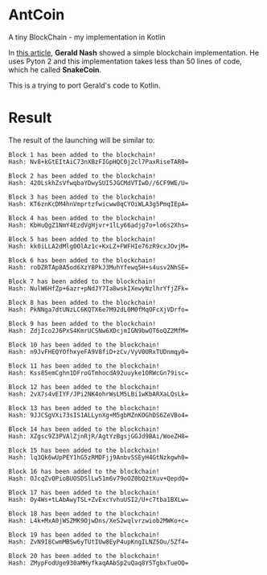# AntCoin

A tiny BlockChain - my implementation in Kotlin

In [this article](https://dev.to/aunyks/lets-build-the-tiniest-blockchain), **Gerald Nash** showed a simple blockchain implementation.
He uses Pyton 2 and this implementation takes less than 50 lines of code, which he called **SnakeCoin**.

This is a trying to port Gerald's code to Kotlin.

# Result

The result of the launching will be similar to:
```
Block 1 has been added to the blockchain!
Hash: Nv8+kGtEItAiC73nXBzFIGpHQC0j2cl7PaxRiseTAR0=

Block 2 has been added to the blockchain!
Hash: 42OLskhZsVfwqbaYDwySUI5JGCMdVTIwD//6CF9WE/U=

Block 3 has been added to the blockchain!
Hash: KT6znKcDM4hnVmprtzfwicww8qCYOiWLA3g5PmqIEpA=

Block 4 has been added to the blockchain!
Hash: KbHuQgZ1NmY4EzdVgHjvr+1lLy66adjg7o+lo6s2Xhs=

Block 5 has been added to the blockchain!
Hash: kk0iLLA2dMlg0OlAz1c+KxLZ+FWFHIe76zR9cxJOvjM=

Block 6 has been added to the blockchain!
Hash: roDZRTAp8A5od6XzY8PkJ3MuhYfewq5H+s4usv2NhSE=

Block 7 has been added to the blockchain!
Hash: NulW6HfZp+6azr+pNdJY7Ia8wskIXewyNzlhrYfjZFk=

Block 8 has been added to the blockchain!
Hash: PkNNga7dtUNzLC6KQTX6e7M92dL0M0fMqOFcXjVDrfo=

Block 9 has been added to the blockchain!
Hash: ZdjIco2J6PxS4KmrUCSNw6XDcjmIGN9bwOT6oQZ2MfM=

Block 10 has been added to the blockchain!
Hash: n9JvFHEQYOfhxyeFA9V8fiD+zCv/VyV0URxTUDnmqy0=

Block 11 has been added to the blockchain!
Hash: Kss85emCghn1DFroGTmhocdA92uuyke1ORWcGn79isc=

Block 12 has been added to the blockchain!
Hash: 2vX7s4vEIYF/JPi2NK4ohrWsLM5LBi1wKbARXaLQsLk=

Block 13 has been added to the blockchain!
Hash: 9JJCSgVXi73sIS1ALLynXg+M5gbMZnKOGhDS6ZeVBo4=

Block 14 has been added to the blockchain!
Hash: XZgsc9Z3PVAlZjnRjR/AgtYzBgsjGGJd9BAi/WoeZH8=

Block 15 has been added to the blockchain!
Hash: lq3Qk6wUpPEY1hG5zRMDFjj9AnbvSSEyH4GtNzkgwh0=

Block 16 has been added to the blockchain!
Hash: OJcqZvOPioBUOSDSlLw51m6v79oOZ0bQ2tXuv+QepdQ=

Block 17 has been added to the blockchain!
Hash: Oy4Ws+tLAbAwyTSL+ZvExcYvhuUSI2/U+c7tba1BXLw=

Block 18 has been added to the blockchain!
Hash: L4k+MxA0jWSZMK9OjwDns/XeS2wqlvrzwiob2MWKo+c=

Block 19 has been added to the blockchain!
Hash: ZvN9I8CwmMBSw6yTUtIUw8EyP4upKngILNZ5Ou/5Zf4=

Block 20 has been added to the blockchain!
Hash: ZMypFodUge930aMHyfkaqAAbSp2uQaq8YSTgbxTueOQ=
```

